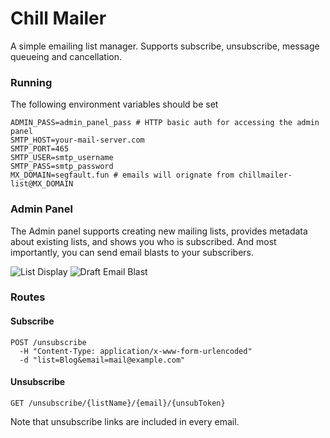 # Chill Mailer

A simple emailing list manager. Supports subscribe, unsubscribe, message
queueing and cancellation.

### Running

The following environment variables should be set

```
ADMIN_PASS=admin_panel_pass # HTTP basic auth for accessing the admin panel
SMTP_HOST=your-mail-server.com
SMTP_PORT=465
SMTP_USER=smtp_username
SMTP_PASS=smtp_password
MX_DOMAIN=segfault.fun # emails will orignate from chillmailer-list@MX_DOMAIN
```

### Admin Panel

The Admin panel supports creating new mailing lists, provides metadata about
existing lists, and shows you who is subscribed. And most importantly, you can
send email blasts to your subscribers.


![List Display](https://i.fluffy.cc/xMKkXpt7BDhKq431KtNdv9knJTTMtwwb.png)
![Draft Email Blast](https://i.fluffy.cc/BCRK5Ql3N3nvHBKDn9n2JQbFbTC1GZdq.png)

### Routes

#### Subscribe

```
POST /unsubscribe
  -H "Content-Type: application/x-www-form-urlencoded"
  -d "list=Blog&email=mail@example.com"
```

#### Unsubscribe

```
GET /unsubscribe/{listName}/{email}/{unsubToken}
```

Note that unsubscribe links are included in every email.
